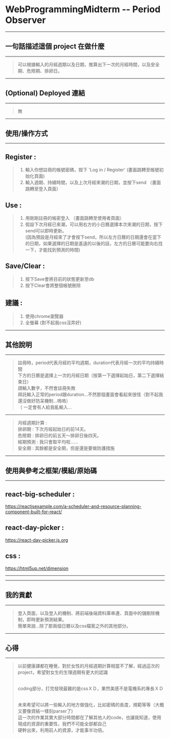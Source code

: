 # WebProgrammingMidterm -- Period Observer #

---------------------------------------------------------------------------------
## 一句話描述這個 project 在做什麼 ##
---------------------------------------------------------------------------------

>    可以根據輸入的月經週期以及日期，推算出下一次的月經時間，以及安全期、危險期、排卵日。

---------------------------------------------------------------------------------
## (Optional) Deployed 連結 ##
---------------------------------------------------------------------------------

>    無

---------------------------------------------------------------------------------
## 使用/操作方式 ##
---------------------------------------------------------------------------------

Register : 
---
>1. 輸入你想註冊的帳號密碼，按下 'Log in / Register' (畫面跳轉至帳號初始化頁面)
>2. 輸入週期、持續時間，以及上次月經來潮的日期，並按下send （畫面跳轉至登入頁面）

Use :
---
>1. 用剛剛註冊的帳密登入 （畫面跳轉至使用者頁面）
>2. 假設下次月經已來潮，可以用右方的小日曆選擇本次來潮的日期，按下send可以即時更新。
<br>      (因為預設是月經來了才會按下send，所以左方日曆的日期還會在當下的日期，如果選擇的日期是遙遠的以後的話，左方的日曆可能要向右找一下，才能找到預測的時間)

Save/Clear :
---
>1. 按下Save會將目前的狀態更新至db
>2. 按下Clear會將整個帳號刪除

建議 :
---
>1. 使用chrome瀏覽器
>2. 全螢幕
> (對不起我css沒弄好)

---------------------------------------------------------------------------------
## 其他說明 ##
---------------------------------------------------------------------------------

>    註冊時，period代表月經的平均週期，duration代表月經一次的平均持續時間
<br> 下方的日曆是選擇上一次的月經日期（按第一下選擇起始日，第二下選擇結束日）
<br> 請輸入數字，不然會註冊失敗
<br> 拜託輸入正常的period跟duration...不然那個畫面會看起來很怪（對不起我還沒做好防呆機制...嗚嗚）
<br> （ 一定會有人給我亂輸入...
-----
>    月經週期計算 :
<br> 排卵期 : 下次月經起始日的前14天。
<br> 危險期 : 排卵日的前五天～排卵日後四天。
<br> 經期預測 : 我只會取平均啦......
<br> 安全期 : 其餘都是安全期，但是還是要做防護措施

---------------------------------------------------------------------------------
## 使用與參考之框架/模組/原始碼 ##
---------------------------------------------------------------------------------

react-big-scheduler :
---
https://reactjsexample.com/a-scheduler-and-resource-planning-component-built-for-react/

react-day-picker :
---
https://react-day-picker.js.org

css :
---
https://html5up.net/dimension

---------------------------------------------------------------------------------

---------------------------------------------------------------------------------
## 我的貢獻 ##
---------------------------------------------------------------------------------

>    登入頁面，以及登入的機制、將前端後端資料庫串連、頁面中的儲刪除機制，即時更新預測結果。
<br>  簡單來說...除了那兩個日曆以及css檔案之外的其他部分。

---------------------------------------------------------------------------------
## 心得 ##
---------------------------------------------------------------------------------

>以前健康課都在睡覺，對於女性的月經週期計算相當不了解，經過這次的project，希望對女生的生理週期有更大的認識
>
><br>  coding部分，打完發現最難的是cssＸＤ，果然美感不是電機系的專長ＸＤ
>
><br>  未來希望可以將一些輸入的地方做強化，比如密碼的長度，規範等等（大概又要像資結一樣刻parser了)
><br>  這一次的作業其實大部分時間都在了解其他人的code，也讓我知道，使用現成的資源的重要性，我們不可能全部都自己
><br>  硬幹出來，利用前人的資源，才能事半功倍。

